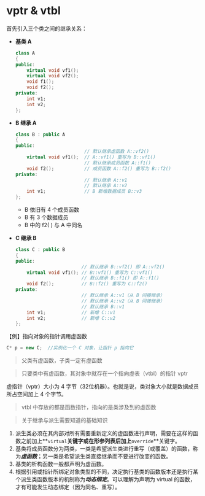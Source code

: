 # vptr & vtbl

首先引入三个类之间的继承关系：

* **基类 A**

    ```c++
    class A
    {
    public:
        virtual void vf1();
        virtual void vf2();
        void f1();
        void f2();
    private:
        int v1;
        int v2;
    };

* **B 继承 A**

    ```c++
    class B : public A
    {
    public:
                             // 默认继承虚函数 A::vf2()
        virtual void vf1();  // A::vf1() 重写为 B::vf1()
                             // 默认继承成员函数 A::f1()
        void f2();           // 成员函数 A::f2() 重写为 B::f2()
    private:
                             // 默认继承 A::v1
                             // 默认继承 A::v2
        int v1;              // B 新增数据成员 B::v3
    };
    ```

    * B 依旧有 4 个成员函数
    * B 有 3 个数据成员
    * B 中的 f2( ) 与 A 中同名 

* **C 继承 B**

    ```c++
    class C : public B
    {
    public:
                            // 默认继承 B::vf2() 即 A::vf2()
        virtual void vf1(); // B::vf1() 重写为 C::vf1()
                            // 默认继承 B::f1() 即 A::f1()
        void f2();          // B::f2() 重写为 C::f2()
    private:
                            // 默认继承 A::v1（从 B 间接继承）
                            // 默认继承 A::v2（从 B 间接继承）
                            // 默认继承 B::v1
        int v1;             // 新增 C::v1
        int v2;             // 新增 C::v2
    };
    ```
    
    

【例】指向对象的指针调用虚函数

```c++
C* p = new C;  //实例化一个 C 对象，让指针 p 指向它

```

> 父类有虚函数，子类一定有虚函数



> 只要类中有虚函数，其对象中就存在一个指向虚表（vtbl）的指针 vptr

虚指针（vptr）大小为 4 字节（32位机器）。也就是说，类对象大小就是数据成员所占空间加上 4 个字节。



> vtbl 中存放的都是函数指针，指向的是类涉及到的虚函数







> 关于继承与派生需要知道的基础知识

1. 派生类必须在其内部对所有需要重新定义的虚函数进行声明，需要在这样的函数之前加上**`virtual`**关键字或在形参列表后加上**`override`**关键字。
2. 基类将成员函数分为两类，一类是希望派生类进行重写（或覆盖）的函数，称为***虚函数***；另一类是希望派生类直接继承而不要进行改变的函数。
3. 基类的析构函数一般都声明为虚函数。
4. 根据引用或指针所绑定对象类型的不同，决定执行基类的函数版本还是执行某个派生类函数版本的机制称为***动态绑定***。可以理解为声明为 virtual 的函数，才有可能发生动态绑定（因为同名、重写）。

